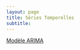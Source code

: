 ```yaml
---
layout: page
title: Séries Temporelles
subtitle: 
---
```


[Modèle ARIMA](/AR/ARIMA_1_quick_description.md)
